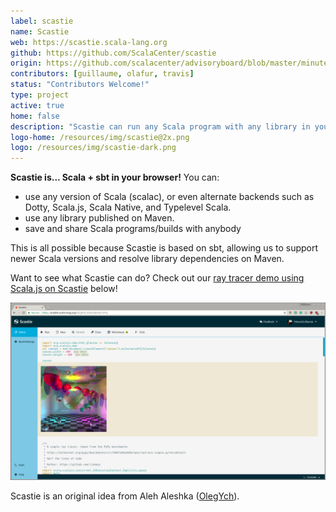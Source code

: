 ```yaml
---
label: scastie
name: Scastie
web: https://scastie.scala-lang.org
github: https://github.com/ScalaCenter/scastie
origin: https://github.com/scalacenter/advisoryboard/blob/master/minutes/001-2016-q2.md#scala-center-activities
contributors: [guillaume, olafur, travis]
status: "Contributors Welcome!"
type: project
active: true
home: false
description: "Scastie can run any Scala program with any library in your browser. You don’t need to download or install anything."
logo-home: /resources/img/scastie@2x.png
logo: /resources/img/scastie-dark.png
---
```


**Scastie is... Scala + sbt in your browser!** You can:

- use any version of Scala (scalac), or even alternate backends such as Dotty, Scala.js, Scala Native, and Typelevel Scala.
- use any library published on Maven.
- save and share Scala programs/builds with anybody

This is all possible because Scastie is based on sbt, allowing us to support newer
Scala versions and resolve library dependencies on Maven.

Want to see what Scastie can do? Check out our [ray tracer demo using Scala.js on Scastie](https://scastie.scala-lang.org/9ZgBIUCQQ6u8bRaJFLI0Yg) below!

<a href="/resources/img/blog/scastie2.png" target="_blank">
  <img alt="scastie screenshot"
       src="/resources/img/scastie2.png">
</a>

Scastie is an original idea from Aleh Aleshka ([OlegYch](https://github.com/OlegYch/)).
